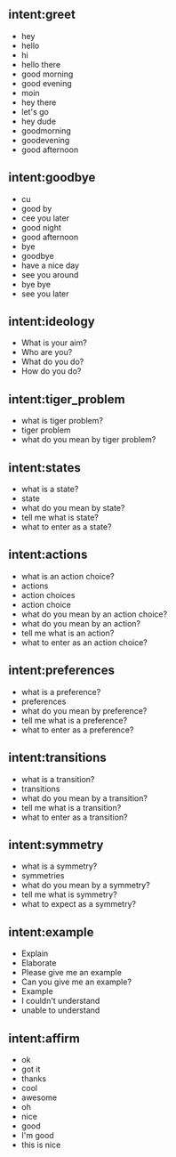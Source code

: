 ## intent:greet
- hey
- hello
- hi
- hello there
- good morning
- good evening
- moin
- hey there
- let's go
- hey dude
- goodmorning
- goodevening
- good afternoon

## intent:goodbye
- cu
- good by
- cee you later
- good night
- good afternoon
- bye
- goodbye
- have a nice day
- see you around
- bye bye
- see you later

## intent:ideology
- What is your aim?
- Who are you?
- What do you do?
- How do you do?
## intent:tiger_problem
- what is tiger problem?
- tiger problem
- what do you mean by tiger problem?

## intent:states
- what is a state?
- state
- what do you mean by state?
- tell me what is state?
- what to enter as a state?

## intent:actions
- what is an action choice?
- actions
- action choices
- action choice
- what do you mean by an action choice?
- what do you mean by an action?
- tell me what is an action?
- what to enter as an action choice?

## intent:preferences
- what is a preference?
- preferences
- what do you mean by preference?
- tell me what is a preference?
- what to enter as a preference?

## intent:transitions
- what is a transition?
- transitions
- what do you mean by a transition?
- tell me what is a transition?
- what to enter as a transition?

## intent:symmetry
- what is a symmetry?
- symmetries
- what do you mean by a symmetry?
- tell me what is symmetry?
- what to expect as a symmetry?

## intent:example
- Explain
- Elaborate
- Please give me an example
- Can you give me an example?
- Example
- I couldn't understand
- unable to understand

## intent:affirm
- ok
- got it
- thanks
- cool
- awesome
- oh
- nice
- good
- I'm good
- this is nice